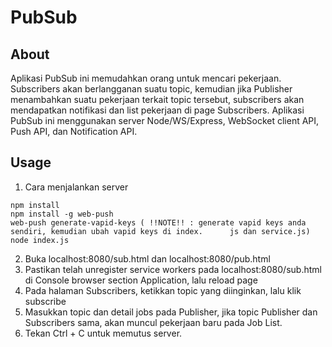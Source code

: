 # PubSub
## About
Aplikasi PubSub ini memudahkan orang untuk mencari pekerjaan. Subscribers akan berlangganan suatu topic, kemudian jika Publisher menambahkan suatu pekerjaan terkait topic tersebut, subscribers akan mendapatkan notifikasi dan list pekerjaan di page Subscribers. Aplikasi PubSub ini menggunakan server Node/WS/Express, WebSocket client API, Push API, dan Notification API.

## Usage
1. Cara menjalankan server
```
npm install
npm install -g web-push
web-push generate-vapid-keys ( !!NOTE!! : generate vapid keys anda sendiri, kemudian ubah vapid keys di index.      js dan service.js)
node index.js
```
2. Buka localhost:8080/sub.html dan localhost:8080/pub.html
3. Pastikan telah unregister service workers pada localhost:8080/sub.html di Console browser section Application, lalu reload page
4. Pada halaman Subscribers, ketikkan topic yang diinginkan, lalu klik subscribe
5. Masukkan topic dan detail jobs pada Publisher, jika topic Publisher dan Subscribers sama, akan muncul pekerjaan baru pada Job List.
6. Tekan Ctrl + C untuk memutus server.

